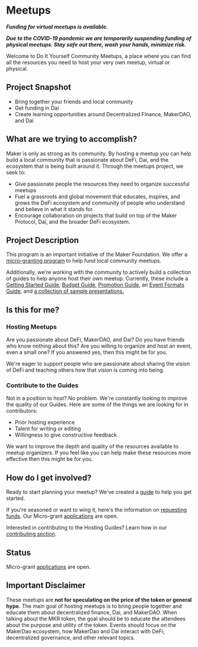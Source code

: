 # Meetups

_**Funding for virtual meetups is available.**_

_**Due to the COVID-19 pandemic we are temporarily suspending funding of physical meetups. Stay safe out there, wash your hands, minimize risk.**_

Welcome to Do It Yourself Community Meetups, a place where you can find all the resources you need to host your very own meetup, virtual or physical.

## Project Snapshot

* Bring together your friends and local community
* Get funding in Dai
* Create learning opportunities around Decentralized Finance, MakerDAO, and Dai

## What are we trying to accomplish?

Maker is only as strong as its community. By hosting a meetup you can help build a local community that is passionate about DeFi, Dai, and the ecosystem that is being built around it. Through the meetups project, we seek to:

* Give passionate people the resources they need to organize successful meetups
* Fuel a grassroots and global movement that educates, inspires, and grows the DeFi ecosystem and community of people who understand and believe in what it stands for.
* Encourage collaboration on projects that build on top of the Maker Protocol, Dai, and the broader DeFi ecosystem.

## Project Description

This program is an important initiative of the Maker Foundation. We offer a [micro-granting program](requesting-funds.md) to help fund local community meetups.

Additionally, we're working with the community to actively build a collection of guides to help anyone host their own meetup. Currently, these include a [Getting Started Guide](getting-started-guide.md), [Budget Guide](budget-guide.md), [Promotion Guide](promotion-guide.md), an [Event Formats Guide](event-formats-guide.md), and [a collection of sample presentations.](https://github.com/ryancreatescopy/community/tree/203253ec20549aa3667729d5b12a0ee7c5834bde/meetups/assets/slides/README.md)

## Is this for me?

### Hosting Meetups

Are you passionate about DeFi, MakerDAO, and Dai? Do you have friends who know nothing about this? Are you willing to organize and host an event, even a small one? If you answered yes, then this might be for you.

We're eager to support people who are passionate about sharing the vision of DeFi and teaching others how that vision is coming into being.

### Contribute to the Guides

Not in a position to host? No problem. We're constantly looking to improve the quality of our Guides. Here are some of the things we are looking for in contributors:

* Prior hosting experience
* Talent for writing or editing
* Willingness to give constructive feedback

We want to improve the depth and quality of the resources available to meetup organizers. If you feel like you can help make these resources more effective then this might be for you.

## How do I get involved?

Ready to start planning your meetup? We've created a [guide](getting-started-guide.md) to help you get started.

If you're seasoned or want to wing it, here's the information on [requesting funds](https://community-development.makerdao.com/meetups/requesting-funds). Our Micro-grant [applications](https://airtable.com/shr4HOtcZ8o3VZmek) are open.

Interested in contributing to the Hosting Guides? Learn how in our [contributing section](../content/).

## Status

Micro-grant [applications](https://airtable.com/shr4HOtcZ8o3VZmek) are open.

## Important Disclaimer

These meetups are **not for speculating on the price of the token or general hype.** The main goal of hosting meetups is to bring people together and educate them about decentralized finance, Dai, and MakerDAO. When talking about the MKR token, the goal should be to educate the attendees about the purpose and utility of the token. Events should focus on the MakerDao ecosystem, how MakerDao and Dai interact with DeFi, decentralized governance, and other relevant topics.

